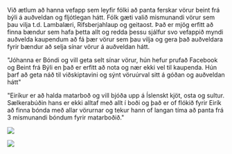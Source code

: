 Við ætlum að hanna vefapp sem leyfir fólki að panta ferskar vörur beint frá býli á auðveldan og fljótlegan hátt. Fólk gæti valið mismunandi vörur sem þau vilja t.d. Lambalæri, Rifsberjahlaup og geitaost. Það er mjög erfitt að finna bændur sem hafa þetta allt og redda þessu sjálfur svo vefappið myndi auðvelda kaupendum að fá þær vörur sem þau vilja og gera það auðveldara fyrir bændur að selja sínar vörur á auðveldan hátt.


"Jóhanna er Bóndi og vill geta selt sínar vörur, hún hefur prufað Facebook og Beint frá Býli en það er erfitt að nota og nær ekki vel til kaupenda. Hún þarf að geta náð til viðskiptavini og sýnt vöruúrval sitt á góðan og auðveldan hátt"




"Eiríkur er að halda matarboð og vill bjóða upp á Íslenskt kjöt, osta og sultur. Sælkerabúðin hans er ekki alltaf með allt í boði og það er of flókið fyrir Eirík að finna bónda með allar vörurnar og tekur hann of langan tíma að panta frá 3 mismunandi bóndum fyrir matarboðið." 

![](https://github.com/EliasHar/VefforritunII/blob/main/Verkefni1/Flowchart.jpg)

![](https://github.com/EliasHar/VefforritunII/blob/main/Verkefni1/wireframe.png)

